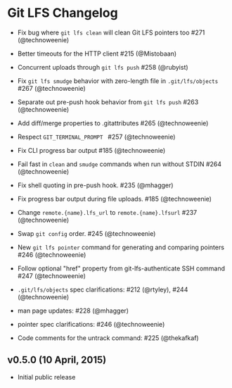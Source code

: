 # Git LFS Changelog

* Fix bug where `git lfs clean` will clean Git LFS pointers too #271 (@technoweenie)

* Better timeouts for the HTTP client #215 (@Mistobaan)

* Concurrent uploads through `git lfs push` #258 (@rubyist)

* Fix `git lfs smudge` behavior with zero-length file in `.git/lfs/objects` #267 (@technoweenie)

* Separate out pre-push hook behavior from `git lfs push` #263 (@technoweenie)

* Add diff/merge properties to .gitattributes #265 (@technoweenie)

* Respect `GIT_TERMINAL_PROMPT ` #257 (@technoweenie)

* Fix CLI progress bar output #185 (@technoweenie)

* Fail fast in `clean` and `smudge` commands when run without STDIN #264 (@technoweenie)

* Fix shell quoting in pre-push hook.  #235 (@mhagger)

* Fix progress bar output during file uploads.  #185 (@technoweenie)

* Change `remote.{name}.lfs_url` to `remote.{name}.lfsurl` #237 (@technoweenie)

* Swap `git config` order.  #245 (@technoweenie)

* New `git lfs pointer` command for generating and comparing pointers #246 (@technoweenie)

* Follow optional "href" property from git-lfs-authenticate SSH command #247 (@technoweenie)

* `.git/lfs/objects` spec clarifications: #212 (@rtyley), #244 (@technoweenie)

* man page updates: #228 (@mhagger)

* pointer spec clarifications: #246 (@technoweenie)

* Code comments for the untrack command: #225 (@thekafkaf)

## v0.5.0 (10 April, 2015)

* Initial public release
